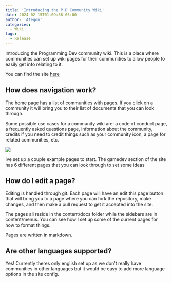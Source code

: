 ```yaml
---
title: 'Introducing the P.D Community Wiki'
date: 2024-02-15T01:09:36-05:00
author: 'Ategon'
categories:
  - Wiki
tags:
  - Release
---
```

Introducing the Programming.Dev community wiki. This is a place where communities can set up wiki pages for their communities to allow people to easily get info relating to it.

You can find the site [here](https://wiki.programming.dev)

## How does navigation work?
The home page has a list of communities with pages. If you click on a community it will bring you to their list of documents that you can look through.

Some possible use cases for a community wiki are: a code of conduct page, a frequently asked questions page, information about the community, credits if you need to credit things such as your community icon, a page for related communities, etc.

![](/wiki.png)

Ive set up a couple example pages to start. The gamedev section of the site has 6 different pages that you can look through to set some ideas

## How do I edit a page?
Editing is handled through git. Each page will have an edit this page button that will bring you to a page where you can fork the repository, make changes, and then make a pull request to get it accepted into the site.

The pages all reside in the content/docs folder while the sidebars are in content/menus. You can see how I set up some of the current pages for how to format things.

Pages are written in markdown.

## Are other languages supported?
Yes! Currently theres only english set up as we don't really have communities in other languages but it would be easy to add more language options in the site config.